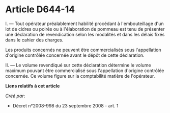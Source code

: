 # Article D644-14

I. ― Tout opérateur préalablement habilité procédant à l'embouteillage d'un lot de cidres ou poirés ou à l'élaboration de
pommeau est tenu de présenter une déclaration de revendication selon les modalités et dans les délais fixés dans le cahier
des charges. 

Les produits concernés ne peuvent être commercialisés sous l'appellation d'origine contrôlée concernée avant le dépôt de
cette déclaration. 

II. ― Le volume revendiqué sur cette déclaration détermine le volume maximum pouvant être commercialisé sous l'appellation
d'origine contrôlée concernée. Ce volume figure sur la comptabilité matière de l'opérateur.

**Liens relatifs à cet article**

_Créé par_:

  - Décret n°2008-998 du 23 septembre 2008 - art. 1
